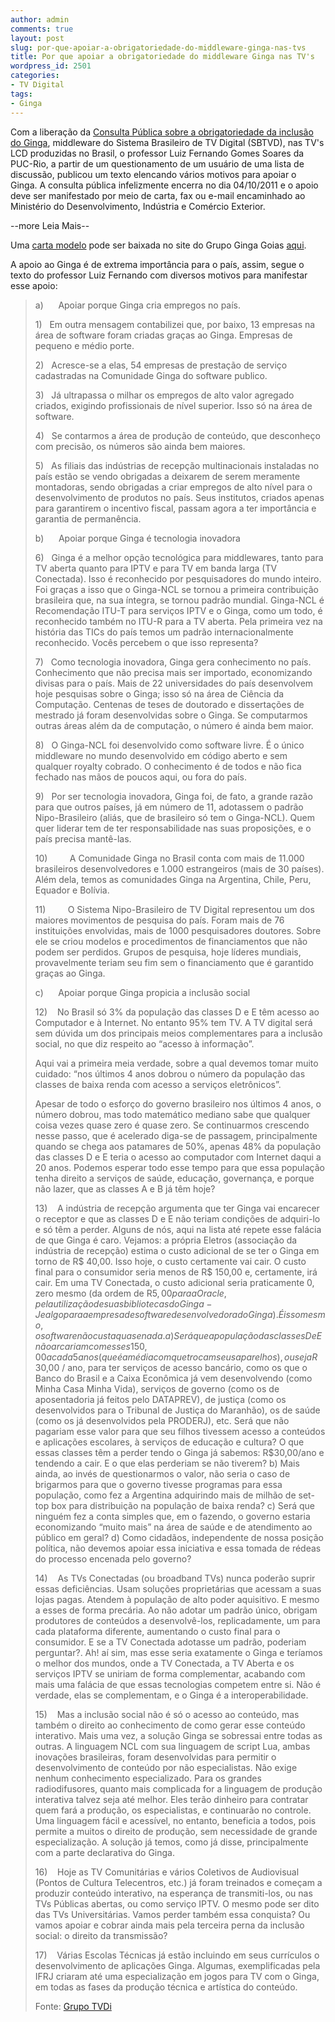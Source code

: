 ```yaml
---
author: admin
comments: true
layout: post
slug: por-que-apoiar-a-obrigatoriedade-do-middleware-ginga-nas-tvs
title: Por que apoiar a obrigatoriedade do middleware Ginga nas TV's
wordpress_id: 2501
categories:
- TV Digital
tags:
- Ginga
---
```


Com a liberação da [Consulta Pública sobre a obrigatoriedade da inclusão do Ginga](http://www.mdic.gov.br/portalmdic/arquivos/dwnl_1317060321.pdf), middleware do Sistema Brasileiro de TV Digital (SBTVD), nas TV's LCD produzidas no Brasil, o professor Luiz Fernando Gomes Soares da PUC-Rio, a partir de um questionamento de um usuário de uma lista de discussão, publicou um texto elencando vários motivos para apoiar o Ginga. A consulta pública infelizmente encerra no dia 04/10/2011 e o apoio deve ser manifestado por meio de carta, fax ou e-mail encaminhado ao Ministério do Desenvolvimento, Indústria e Comércio Exterior.


--more Leia Mais--


Uma [carta modelo](http://grupogingagoias.com.br/blog/?p=414) pode ser baixada no site do Grupo Ginga Goias [aqui](http://grupogingagoias.com.br/blog/?p=414).

A apoio ao Ginga é de extrema importância para o país, assim, segue o texto do professor Luiz Fernando com diversos motivos para manifestar esse apoio:


<blockquote>a)      Apoiar porque Ginga cria empregos no país.

1)   Em outra mensagem contabilizei que, por baixo, 13 empresas na área de software foram criadas graças ao Ginga. Empresas de pequeno e médio porte.

2)   Acresce-se a elas, 54 empresas de prestação de serviço cadastradas na Comunidade Ginga do software publico.

3)   Já ultrapassa o milhar os empregos de alto valor agregado criados, exigindo profissionais de nível superior. Isso só na área de software.

4)   Se contarmos a área de produção de conteúdo, que desconheço com precisão, os números são ainda bem maiores.

5)   As filiais das indústrias de recepção multinacionais instaladas no país estão se vendo obrigadas a deixarem de serem meramente montadoras, sendo obrigadas a criar empregos de alto nível para o desenvolvimento de produtos no país. Seus institutos, criados apenas para garantirem o incentivo fiscal, passam agora a ter importância e garantia de permanência.

b)      Apoiar porque Ginga é tecnologia inovadora

6)   Ginga é a melhor opção tecnológica para middlewares, tanto para TV aberta quanto para IPTV e para TV em banda larga (TV Conectada). Isso é reconhecido por pesquisadores do mundo inteiro. Foi graças a isso que o Ginga-NCL se tornou a primeira contribuição brasileira que, na sua íntegra, se tornou padrão mundial. Ginga-NCL é Recomendação ITU-T para serviços IPTV e o Ginga, como um todo, é reconhecido também no ITU-R para a TV aberta. Pela primeira vez na história das TICs do país temos um padrão internacionalmente reconhecido. Vocês percebem o que isso representa?

7)   Como tecnologia inovadora, Ginga gera conhecimento no país. Conhecimento que não precisa mais ser importado, economizando divisas para o país. Mais de 22 universidades do país desenvolvem hoje pesquisas sobre o Ginga; isso só na área de Ciência da Computação. Centenas de teses de doutorado e dissertações de mestrado já foram desenvolvidas sobre o Ginga. Se computarmos outras áreas além da de computação, o número é ainda bem maior.

8)   O Ginga-NCL foi desenvolvido como software livre. É o único middleware no mundo desenvolvido em código aberto e sem qualquer royalty cobrado. O conhecimento é de todos e não fica fechado nas mãos de poucos aqui, ou fora do país.

9)   Por ser tecnologia inovadora, Ginga foi, de fato, a grande razão para que outros países, já em número de 11, adotassem o padrão Nipo-Brasileiro (aliás, que de brasileiro só tem o Ginga-NCL). Quem quer liderar tem de ter responsabilidade nas suas proposições, e o país precisa mantê-las.

10)         A Comunidade Ginga no Brasil conta com mais de 11.000 brasileiros desenvolvedores e 1.000 estrangeiros (mais de 30 países). Além dela, temos as comunidades Ginga na Argentina, Chile, Peru, Equador e Bolívia.

11)         O Sistema Nipo-Brasileiro de TV Digital representou um dos maiores movimentos de pesquisa do país. Foram mais de 76 instituições envolvidas, mais de 1000 pesquisadores doutores. Sobre ele se criou modelos e procedimentos de financiamentos que não podem ser perdidos. Grupos de pesquisa, hoje líderes mundiais, provavelmente teriam seu fim sem o financiamento que é garantido graças ao Ginga.

c)      Apoiar porque Ginga propicia a inclusão social

12)    No Brasil só 3% da população das classes D e E têm acesso ao Computador e à Internet. No entanto 95% tem TV. A TV digital será sem dúvida um dos principais meios complementares para a inclusão social, no que diz respeito ao “acesso à informação”.

Aqui vai a primeira meia verdade, sobre a qual devemos tomar muito cuidado: “nos últimos 4 anos dobrou o número da população das classes de baixa renda com acesso a serviços eletrônicos”.

Apesar de todo o esforço do governo brasileiro nos últimos 4 anos, o número dobrou, mas todo matemático mediano sabe que qualquer coisa vezes quase zero é quase zero. Se continuarmos crescendo nesse passo, que é acelerado diga-se de passagem, principalmente quando se chega aos patamares de 50%, apenas 48% da população das classes D e E teria o acesso ao computador com Internet daqui a 20 anos. Podemos esperar todo esse tempo para que essa população tenha direito a serviços de saúde, educação, governança, e porque não lazer, que as classes A e B já têm hoje?

13)    A indústria de recepção argumenta que ter Ginga vai encarecer o receptor e que as classes D e E não teriam condições de adquiri-lo e só têm a perder. Alguns de nós, aqui na lista até repete esse falácia de que Ginga é caro. Vejamos: a própria Eletros (associação da indústria de recepção) estima o custo adicional de se ter o Ginga em torno de R$ 40,00. Isso hoje, o custo certamente vai cair. O custo final para o consumidor seria menos de R$ 150,00 e, certamente, irá cair. Em uma TV Conectada, o custo adicional seria praticamente 0, zero mesmo (da ordem de R$5,00 para a Oracle, pela utilização de suas bibliotecas do Ginga-J e algo para a empresa de software desenvolvedora do Ginga). É isso mesmo, o software não custa quase nada.
a) Será que a população das classes D e E não arcariam com esses 150,00 a cada 5 anos (que é a média com que trocam seus aparelhos), ou seja R$ 30,00 / ano, para ter serviços de acesso bancário, como os que o Banco do Brasil e a Caixa Econômica já vem desenvolvendo (como Minha Casa Minha Vida), serviços de governo (como os de aposentadoria já feitos pelo DATAPREV), de justiça (como os desenvolvidos para o Tribunal de Justiça do Maranhão), os de saúde (como os já desenvolvidos pela PRODERJ), etc. Será que não pagariam esse valor para que seu filhos tivessem acesso a conteúdos e aplicações escolares, à serviços de educação e cultura? O que essas classes têm a perder tendo o Ginga já sabemos: R$30,00/ano e tendendo a cair. E o que elas perderiam se não tiverem?
b) Mais ainda, ao invés de questionarmos o valor, não seria o caso de brigarmos para que o governo tivesse programas para essa população, como fez a Argentina adquirindo mais de milhão de set-top box para distribuição na população de baixa renda?
c) Será que ninguém fez a conta simples que, em o fazendo, o governo estaria economizando “muito mais” na área de saúde e de atendimento ao público em geral?
d) Como cidadãos, independente de nossa posição política, não devemos apoiar essa iniciativa e essa tomada de rédeas do processo encenada pelo governo?

14)    As TVs Conectadas (ou broadband TVs) nunca poderão suprir essas deficiências. Usam soluções proprietárias que acessam a suas lojas pagas. Atendem à população de alto poder aquisitivo. E mesmo a esses de forma precária. Ao não adotar um padrão único, obrigam produtores de conteúdos a desenvolvê-los, replicadamente, um para cada plataforma diferente, aumentando o custo final para o consumidor. E se a TV Conectada adotasse um padrão, poderiam perguntar?. Ah! aí sim, mas esse seria exatamente o Ginga e teríamos o melhor dos mundos, onde a TV Conectada, a TV Aberta e os serviços IPTV se uniriam de forma complementar, acabando com mais uma falácia de que essas tecnologias competem entre si. Não é verdade, elas se complementam, e o Ginga é a interoperabilidade.

15)    Mas a inclusão social não é só o acesso ao conteúdo, mas também o direito ao conhecimento de como gerar esse conteúdo interativo. Mais uma vez, a solução Ginga se sobressai entre todas as outras. A linguagem NCL com sua linguagem de script Lua, ambas inovações brasileiras, foram desenvolvidas para permitir o desenvolvimento de conteúdo por não especialistas. Não exige nenhum conhecimento especializado. Para os grandes radiodifusores, quanto mais complicada for a linguagem de produção interativa talvez seja até melhor. Eles terão dinheiro para contratar quem fará a produção, os especialistas, e continuarão no controle. Uma linguagem fácil e acessível, no entanto, beneficia a todos, pois permite a muitos o direito de produção, sem necessidade de grande especialização. A solução já temos, como já disse, principalmente com a parte declarativa do Ginga.

16)    Hoje as TV Comunitárias e vários Coletivos de Audiovisual (Pontos de Cultura Telecentros, etc.) já foram treinados e começam a produzir conteúdo interativo, na esperança de transmiti-los, ou nas TVs Públicas abertas, ou como serviço IPTV. O mesmo pode ser dito das TVs Universitárias. Vamos perder também essa conquista? Ou vamos apoiar e cobrar ainda mais pela terceira perna da inclusão social: o direito da transmissão?

17)    Várias Escolas Técnicas já estão incluindo em seus currículos o desenvolvimento de aplicações Ginga. Algumas, exemplificadas pela IFRJ criaram até uma especialização em jogos para TV com o Ginga, em todas as fases da produção técnica e artística do conteúdo.

Fonte: [Grupo TVDi](http://groups.google.com/group/tvinterativa/msg/a363a74991b83898)</blockquote>
